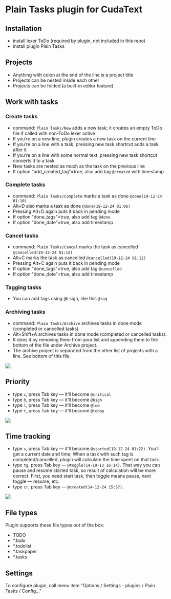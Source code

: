 # Plain Tasks plugin for CudaText

## Installation
  
* install lexer ToDo (required by plugin, not included in this repo)
* install plugin Plain Tasks

## Projects

* Anything with colon at the end of the line is a project title
* Projects can be nested inside each other
* Projects can be folded (a built-in editor feature)

## Work with tasks

### Create tasks

* command: `Plain Tasks/New` adds a new task; it creates an empty ToDo file if called with non-ToDo lexer active
* If you’re on a new line, plugin creates a new task on the current line
* If you’re on a line with a task, pressing new task shortcut adds a task after it
* If you’re on a line with some normal text, pressing new task shortcut converts it to a task
* New tasks are nested as much as the task on the previous line
* If option "add_created_tag"=true, also add tag `@created` with timestamp

### Complete tasks

* command: `Plain Tasks/Complete` marks a task as done `@done(19-12-24 01:10)`
* Alt+D also marks a task as done `@done(19-12-24 01:06)`
* Pressing Alt+D again puts it back in pending mode
* If option "done_tags"=true, also add tag `@done`
* If option "done_date"=true, also add timestamp

### Cancel tasks

* command: `Plain Tasks/Cancel` marks the task as cancelled `@cancelled(19-12-24 01:12)`
* Alt+C marks the task as cancelled `@cancelled(19-12-24 01:12)`
* Pressing Alt+C again puts it back in pending mode
* If option "done_tags"=true, also add tag `@cancelled`
* If option "done_date"=true, also add timestamp

### Tagging tasks

* You can add tags using @ sign, like this `@tag`

### Archiving tasks

* command: `Plain Tasks/Archive` archives tasks in done mode (completed or cancelled tasks).
* Alt+Shift+A archives tasks in done mode (completed or cancelled tasks).
* It does it by removing them from your list and appending them to the bottom of the file under Archive project.
* The archive project is separated from the other list of projects with a line. See bottom of this file.

![](https://media.giphy.com/media/RN9Aqa8Aat4MRGW7d3/giphy.gif)

## Priority

* type `c`, press Tab key — it’ll become `@critical`
* type `h`, press Tab key — it’ll become `@high`
* type `l`, press Tab key — it’ll become `@low`
* type `t`, press Tab key — it’ll become `@today`
 
![](https://i.imgur.com/ITJ2Ql8.png)

## Time tracking

* type `s`, press Tab key — it’ll become `@started(19-12-24 01:22)`. You’ll get a current date and time; When a task with such tag is completed/cancelled, plugin will calculate the time spent on that task.
* type `tg`, press Tab key — `@toggle(14-10-13 16:14)`. That way you can pause and resume started task, so result of calculation will be more correct. First, you need start task, then toggle means pause, next toggle — resume, etc.
* type `cr`, press Tab key — `@created(14-12-24 15:57)`.

![](https://media.giphy.com/media/kIF5xIqz8dmdnW4cTF/giphy.gif)

## File types

Plugin supports these file types out of the box:
* TODO
* *.todo
* *.todolist
* *.taskpaper
* *.tasks

## Settings
To configure plugin, call menu item "Options / Settings - plugins / Plain Tasks / Config..."

